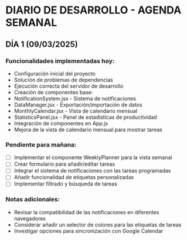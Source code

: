 ﻿#  DIARIO DE DESARROLLO - AGENDA SEMANAL

## DÍA 1 (09/03/2025)

### Funcionalidades implementadas hoy:
-  Configuración inicial del proyecto
-  Solución de problemas de dependencias
-  Ejecución correcta del servidor de desarrollo
-  Creación de componentes base:
  - NotificationSystem.jsx - Sistema de notificaciones
  - DataManager.jsx - Exportación/importación de datos
  - MonthlyCalendar.jsx - Vista de calendario mensual
  - StatisticsPanel.jsx - Panel de estadísticas de productividad
-  Integración de componentes en App.js
-  Mejora de la vista de calendario mensual para mostrar tareas

### Pendiente para mañana:
- [ ] Implementar el componente WeeklyPlanner para la vista semanal
- [ ] Crear formulario para añadir/editar tareas
- [ ] Integrar el sistema de notificaciones con las tareas programadas
- [ ] Añadir funcionalidad de etiquetas personalizadas
- [ ] Implementar filtrado y búsqueda de tareas

### Notas adicionales:
- Revisar la compatibilidad de las notificaciones en diferentes navegadores
- Considerar añadir un selector de colores para las etiquetas de tareas
- Investigar opciones para sincronización con Google Calendar

